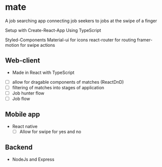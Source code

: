 # mate
A job searching app connecting job seekers to jobs at the swipe of a finger

Setup with Create-React-App
Using TypeScript

Styled-Components
Material-ui for icons
react-router for routing
framer-motion for swipe actions


## Web-client
* Made in React with TypeScript
- [ ] allow for dragable components of matches (ReactDnD)
- [ ] filtering of matches into stages of application
- [ ] Job hunter flow
- [ ] Job flow 

## Mobile app
* React native
  - [ ] Allow for swipe for yes and no

## Backend
* NodeJs and Express